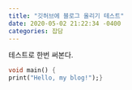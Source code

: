 ```yaml
---
title: "깃허브에 블로그 올리기 테스트"
date: 2020-05-02 21:22:34 -0400
categories: 잡담
---
```

테스트로 한번 써본다.

```dart
void main() {
print("Hello, my blog!");}
```

